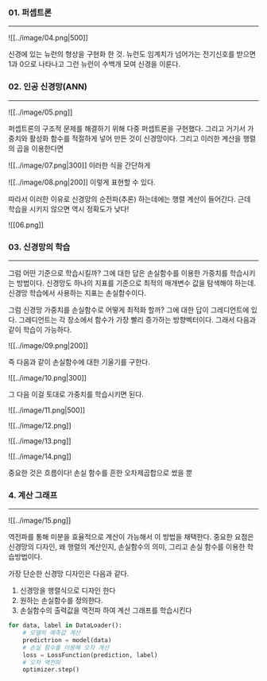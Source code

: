 ### 01. 퍼셉트론
---
![[../image/04.png|500]]

신경에 있는 뉴런의 형상을 구현화 한 것. 뉴런도 임계치가 넘어가는 전기신호를 받으면 1과 0으로 나타나고 그런 뉴런이 수백개 모여 신경을 이룬다.

### 02. 인공 신경망(ANN)
---
![[../image/05.png]]

퍼셉트론의 구조적 문제를 해결하기 위해 다중 퍼셉트론을 구현했다. 그리고 거기서 가중치와 활성화 함수를 적절하게 넣어 만든 것이 신경망이다. 그리고 이러한 계산을 행렬의 곱을 이용한다면

![[../image/07.png|300]]
이러한 식을 간단하게

![[../image/08.png|200]]
이렇게 표현할 수 있다.

따라서 이러한 이유로 신경망의 순전파(추론) 하는데에는 행렬 계산이 들어간다. 근데 학습을 시키지 않으면 역시 정확도가 낮다!

![[06.png]]

### 03. 신경망의 학습
---
그럼 어떤 기준으로 학습시킬까? 그에 대한 답은 손실함수를 이용한 가중치를 학습시키는 방법이다. 신경망도 하나의 지표를 기준으로 최적의 매개변수 값을 탐색해야 하는데. 신경망 학습에서 사용하는 지표는 손실함수이다.

그럼 신경망 가중치를 손실함수로 어떻게 최적화 할까? 그에 대한 답이 그레디언트에 있다. 그레디언트는 각 장소에서 함수가 가장 빨리 증가하는 방향벡터이다. 그래서 다음과 같이 학습이 가능하다.

![[../image/09.png|200]]

즉 다음과 같이 손실함수에 대한 기울기를 구한다.

![[../image/10.png|300]]

그 다음 이걸 토대로 가중치를 학습시키면 된다.

![[../image/11.png|500]]

![[../image/12.png]]

![[../image/13.png]]

![[../image/14.png]]

중요한 것은 흐름이다! 손실 함수를 흔한 오차제곱합으로 썼을 뿐


### 4. 계산 그래프
---
![[../image/15.png]]

역전파를 통해 미분을 효율적으로 계산이 가능해서 이 방법을 채택한다. 중요한 요점은 신경망의 디자인, 왜 행렬의 계산인지, 손실함수의 의미, 그리고 손실 함수를 이용한 학습방법이다.

가장 단순한 신경망 디자인은 다음과 같다.

1. 신경망을 행렬식으로 디자인 한다
2. 원하는 손실함수를 정의한다.
3. 손실함수의 출력값을 역전파 하여 계산 그래프를 학습시킨다

``` python
for data, label in DataLoader():
    # 모델의 예측값 계산
    predictrion = model(data)
    # 손실 함수를 이용해 오차 계산
    loss = LossFunction(prediction, label)
    # 오차 역전파
    optimizer.step()
```




